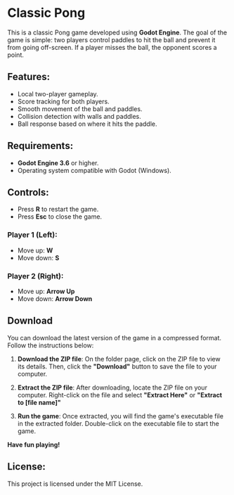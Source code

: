 # Classic Pong

This is a classic Pong game developed using **Godot Engine**. The goal of the game is simple: two players control paddles to hit the ball and prevent it from going off-screen. If a player misses the ball, the opponent scores a point.

## Features:

- Local two-player gameplay.
- Score tracking for both players.
- Smooth movement of the ball and paddles.
- Collision detection with walls and paddles.
- Ball response based on where it hits the paddle.

## Requirements:

- **Godot Engine 3.6** or higher.
- Operating system compatible with Godot (Windows).

## Controls:

- Press **R** to restart the game.
- Press **Esc** to close the game.

### Player 1 (Left):

- Move up: **W**
- Move down: **S**

### Player 2 (Right):

- Move up: **Arrow Up**
- Move down: **Arrow Down**

## Download

You can download the latest version of the game in a compressed format. Follow the instructions below:
 
1. **Download the ZIP file**:
   On the folder page, click on the ZIP file to view its details. Then, click the **"Download"** button to save the file to your computer.

2. **Extract the ZIP file**:
   After downloading, locate the ZIP file on your computer. Right-click on the file and select **"Extract Here"** or **"Extract to [file name]"**

3. **Run the game**:
   Once extracted, you will find the game's executable file in the extracted folder. Double-click on the executable file to start the game.

**Have fun playing!**

## License:

This project is licensed under the MIT License.
